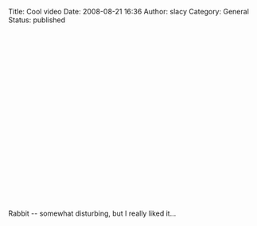Title: Cool video
Date: 2008-08-21 16:36
Author: slacy
Category: General
Status: published

<object width="425" height="344"><param name="movie" value="http://www.youtube.com/v/gDjugTqeFp8&amp;color1=11645361&amp;color2=13619151&amp;fs=1"></param><param name="wmode" value="transparent"></param><param name="allowFullScreen" value="true"></param><embed src="http://www.youtube.com/v/gDjugTqeFp8&amp;color1=11645361&amp;color2=13619151&amp;fs=1" type="application/x-shockwave-flash" allowfullscreen="true" wmode="transparent" width="425" height="344"></embed></object>

Rabbit -- somewhat disturbing, but I really liked it...
